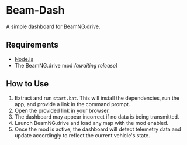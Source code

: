 # Beam-Dash  
A simple dashboard for BeamNG.drive.  

## Requirements  
- [Node.js](https://nodejs.org/en)  
- The BeamNG.drive mod *(awaiting release)*  

## How to Use  
1. Extract and run `start.bat`. This will install the dependencies, run the app, and provide a link in the command prompt.  
2. Open the provided link in your browser.  
3. The dashboard may appear incorrect if no data is being transmitted.  
4. Launch BeamNG.drive and load any map with the mod enabled.  
5. Once the mod is active, the dashboard will detect telemetry data and update accordingly to reflect the current vehicle's state.  
